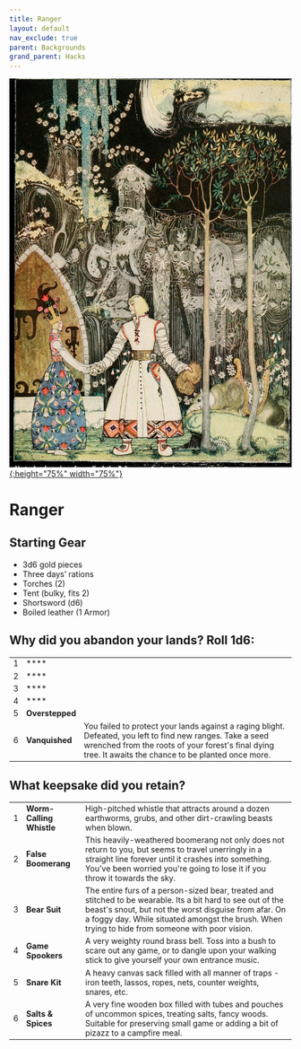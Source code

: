```yaml
---
title: Ranger
layout: default
nav_exclude: true
parent: Backgrounds
grand_parent: Hacks
---
```


[![Alt text](/img/backgrounds/ranger.jpg "East of the Sun and West of the Moon, illustrated by Kay Nielsen"){:height="75%" width="75%"}](/img/backgrounds/ranger.jpg)

# Ranger

## Starting Gear

- 3d6 gold pieces
- Three days’ rations
- Torches (2)
- Tent (bulky, fits 2)
- Shortsword (d6)
- Boiled leather (1 Armor)

## Why did you abandon your lands? Roll 1d6:

|      |      |      |
| ---- | ---- | ---- |
| 1    |**** |      |
| 2    |**** |      |
| 3    |**** |      |
| 4    |**** |      |
| 5    |**Overstepped** |      |
| 6    |**Vanquished**| You failed to protect your lands against a raging blight. Defeated, you left to find new ranges. Take a seed wrenched from the roots of your forest's final dying tree. It awaits the chance to be planted once more.|     

## What keepsake did you retain?

|      |                          |                                                              |
| ---- | ------------------------ | ------------------------------------------------------------ |
| 1    | **Worm-Calling Whistle** | High-pitched whistle that attracts around a dozen earthworms, grubs, and other dirt-crawling beasts when blown. |
| 2    | **False Boomerang**      | This heavily-weathered boomerang not only does not return to you, but seems to travel unerringly in a straight line forever until it crashes into something. You've been worried you're going to lose it if you throw it towards the sky. |
| 3    | **Bear Suit**            | The entire furs of a person-sized bear, treated and stitched to be wearable. Its a bit hard to see out of the beast's snout, but not the worst disguise from afar. On a foggy day. While situated amongst the brush. When trying to hide from someone with poor vision. |
| 4    | **Game Spookers**        | A very weighty round brass bell. Toss into a bush to scare out any game, or to dangle upon your walking stick to give yourself your own entrance music. |
| 5    | **Snare Kit**            | A heavy canvas sack filled with all manner of traps - iron teeth, lassos, ropes, nets, counter weights, snares, etc. |
| 6    | **Salts & Spices**       | A very fine wooden box filled with tubes and pouches of uncommon spices, treating salts, fancy woods. Suitable for preserving small game or adding a bit of pizazz to a campfire meal. |
